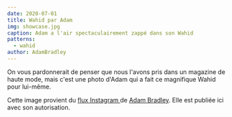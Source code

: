 ```yaml
---
date: 2020-07-01
title: Wahid par Adam
img: showcase.jpg
caption: Adam a l'air spectaculairement zappé dans son Wahid
patterns:
  - wahid
author: AdamBradley
---
```


On vous pardonnerait de penser que nous l'avons pris dans un magazine de haute mode, mais c'est une photo d'Adam qui a fait ce magnifique Wahid pour lui-même.

<Note>

Cette image provient du [flux Instagram ](https://www.instagram.com/p/CCGnNvQBxJe/) de [Adam Bradley](https://www.instagram.com/grandmarquess/). 
Elle est publiée ici avec son autorisation.

</Note>
